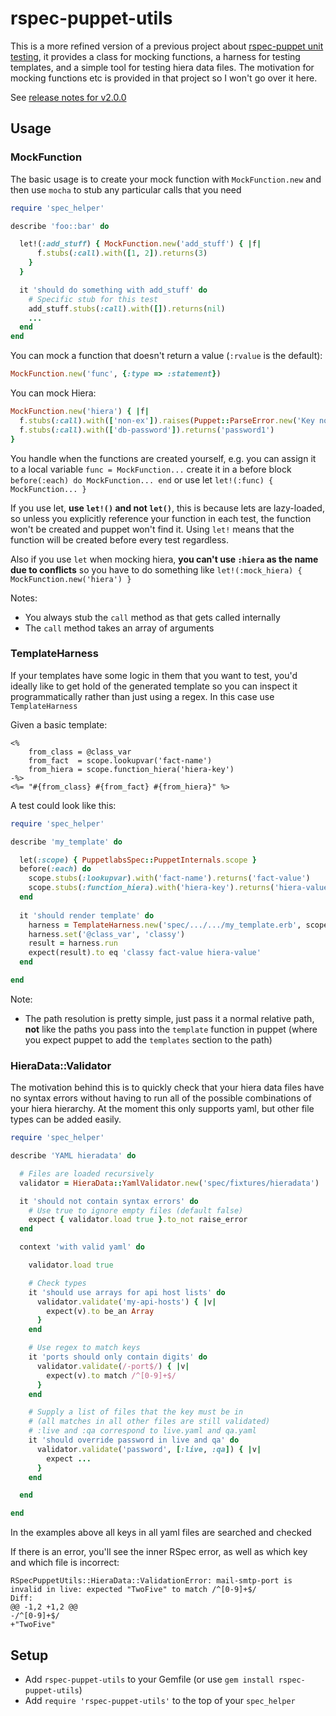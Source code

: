 # rspec-puppet-utils

This is a more refined version of a previous project about [rspec-puppet unit testing](https://github.com/TomPoulton/rspec-puppet-unit-testing), it provides a class for mocking functions, a harness for testing templates, and a simple tool for testing hiera data files. The motivation for mocking functions etc is provided in that project so I won't go over it here.

See [release notes for v2.0.0](../../wiki/Release-Notes#v200)

## Usage

### MockFunction

The basic usage is to create your mock function with `MockFunction.new` and then use `mocha` to stub any particular calls that you need

```ruby
require 'spec_helper'

describe 'foo::bar' do

  let!(:add_stuff) { MockFunction.new('add_stuff') { |f|
      f.stubs(:call).with([1, 2]).returns(3)
    }
  }

  it 'should do something with add_stuff' do
    # Specific stub for this test
    add_stuff.stubs(:call).with([]).returns(nil)
    ...
  end
end
```

You can mock a function that doesn't return a value (`:rvalue` is the default):
```ruby
MockFunction.new('func', {:type => :statement})
```

You can mock Hiera:
```ruby
MockFunction.new('hiera') { |f|
  f.stubs(:call).with(['non-ex']).raises(Puppet::ParseError.new('Key not found'))
  f.stubs(:call).with(['db-password']).returns('password1')
}
```
You handle when the functions are created yourself, e.g. you can assign it to a local variable `func = MockFunction...` create it in a before block `before(:each) do MockFunction... end` or use let `let!(:func) { MockFunction... }`

If you use let, **use `let!()` and not `let()`**, this is because lets are lazy-loaded, so unless you explicitly reference your function in each test, the function won't be created and puppet won't find it. Using `let!` means that the function will be created before every test regardless.

Also if you use `let` when mocking hiera, **you can't use `:hiera` as the name due to conflicts** so you have to do something like `let!(:mock_hiera) { MockFunction.new('hiera') }`

Notes:
- You always stub the `call` method as that gets called internally
- The `call` method takes an array of arguments

### TemplateHarness

If your templates have some logic in them that you want to test, you'd ideally like to get hold of the generated template so you can inspect it programmatically rather than just using a regex. In this case use `TemplateHarness`

Given a basic template:


```erb
<%
    from_class = @class_var
    from_fact  = scope.lookupvar('fact-name')
    from_hiera = scope.function_hiera('hiera-key')
-%>
<%= "#{from_class} #{from_fact} #{from_hiera}" %>

```

A test could look like this:


```ruby
require 'spec_helper'

describe 'my_template' do

  let(:scope) { PuppetlabsSpec::PuppetInternals.scope }
  before(:each) do
    scope.stubs(:lookupvar).with('fact-name').returns('fact-value')
    scope.stubs(:function_hiera).with('hiera-key').returns('hiera-value')
  end
  
  it 'should render template' do
    harness = TemplateHarness.new('spec/.../.../my_template.erb', scope)
    harness.set('@class_var', 'classy')
    result = harness.run
    expect(result).to eq 'classy fact-value hiera-value'
  end

end
```

Note:
- The path resolution is pretty simple, just pass it a normal relative path, **not** like the paths you pass into the `template` function in puppet (where you expect puppet to add the `templates` section to the path)
 
### HieraData::Validator

The motivation behind this is to quickly check that your hiera data files have no syntax errors without having to run all of the possible combinations of your hiera hierarchy. At the moment this only supports yaml, but other file types can be added easily.

```ruby
require 'spec_helper'

describe 'YAML hieradata' do

  # Files are loaded recursively
  validator = HieraData::YamlValidator.new('spec/fixtures/hieradata')

  it 'should not contain syntax errors' do
    # Use true to ignore empty files (default false)
    expect { validator.load true }.to_not raise_error
  end

  context 'with valid yaml' do

    validator.load true

    # Check types
    it 'should use arrays for api host lists' do
      validator.validate('my-api-hosts') { |v|
        expect(v).to be_an Array
      }
    end

    # Use regex to match keys
    it 'ports should only contain digits' do
      validator.validate(/-port$/) { |v|
        expect(v).to match /^[0-9]+$/
      }
    end

    # Supply a list of files that the key must be in
    # (all matches in all other files are still validated)
    # :live and :qa correspond to live.yaml and qa.yaml
    it 'should override password in live and qa' do
      validator.validate('password', [:live, :qa]) { |v|
        expect ...
      }
    end

  end

end
```

In the examples above all keys in all yaml files are searched and checked

If there is an error, you'll see the inner RSpec error, as well as which key and which file is incorrect:

```
RSpecPuppetUtils::HieraData::ValidationError: mail-smtp-port is invalid in live: expected "TwoFive" to match /^[0-9]+$/
Diff:
@@ -1,2 +1,2 @@
-/^[0-9]+$/
+"TwoFive"
```

## Setup
- Add `rspec-puppet-utils` to your Gemfile (or use `gem install rspec-puppet-utils`)
- Add `require 'rspec-puppet-utils'` to the top of your `spec_helper`
